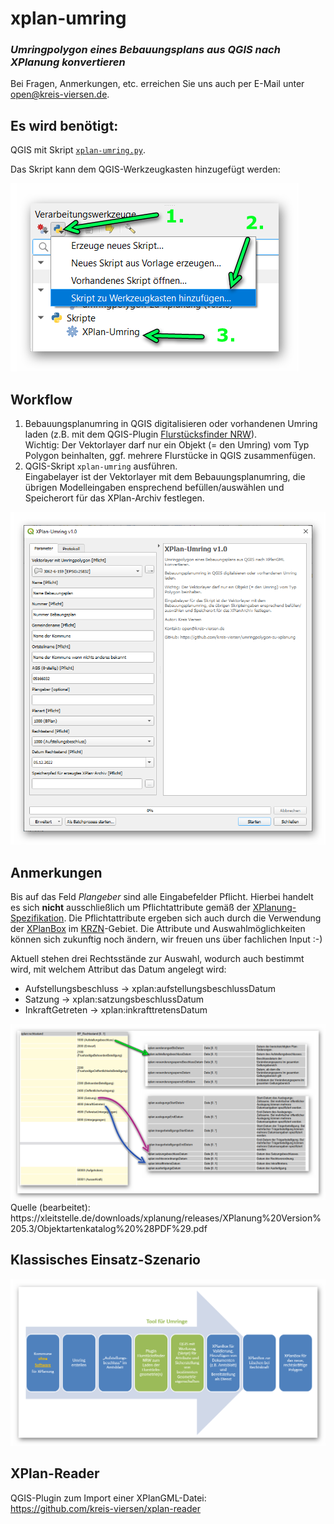 # xplan-umring
### _Umringpolygon eines Bebauungsplans aus QGIS nach XPlanung konvertieren_

Bei Fragen, Anmerkungen, etc. erreichen Sie uns auch per E-Mail unter [open@kreis-viersen.de](mailto:open@kreis-viersen.de?subject=xplan-umring).

## Es wird benötigt:
QGIS mit Skript [`xplan-umring.py`](https://kreis-viersen.github.io/xplan-umring/xplan-umring.py).

Das Skript kann dem QGIS-Werkzeugkasten hinzugefügt werden:

<img src="./screenshots/skript_zu_werkzeugkasten_hinzufuegen.png"/>

## Workflow

1. Bebauungsplanumring in QGIS digitalisieren oder vorhandenen Umring laden (z.B. mit dem QGIS-Plugin [Flurstücksfinder NRW]).<br>Wichtig: Der Vektorlayer darf nur ein Objekt (= den Umring) vom Typ Polygon beinhalten, ggf. mehrere Flurstücke in QGIS zusammenfügen. 
2. QGIS-Skript `xplan-umring` ausführen.<br>Eingabelayer ist der Vektorlayer mit dem Bebauungsplanumring, die übrigen Modelleingaben ensprechend befüllen/auswählen und Speicherort für das XPlan-Archiv festlegen.

<img src="./screenshots/eingabemaske.png"/>

## Anmerkungen

Bis auf das Feld _Plangeber_ sind alle Eingabefelder Pflicht. Hierbei handelt es sich **nicht** ausschließlich um Pflichtattribute gemäß der [XPlanung-Spezifikation]. Die Pflichtattribute ergeben sich auch durch die Verwendung der [XPlanBox] im [KRZN]-Gebiet. Die Attribute und Auswahlmöglichkeiten können sich zukunftig noch ändern, wir freuen uns über fachlichen Input :-)

Aktuell stehen drei Rechtsstände zur Auswahl, wodurch auch bestimmt wird, mit welchem Attribut das Datum angelegt wird:
- Aufstellungsbeschluss -> xplan:aufstellungsbeschlussDatum
- Satzung -> xplan:satzungsbeschlussDatum
- InkraftGetreten -> xplan:inkrafttretensDatum

<img src="./screenshots/rechtsstand-datum.png"/>
Quelle (bearbeitet): https://xleitstelle.de/downloads/xplanung/releases/XPlanung%20Version%205.3/Objektartenkatalog%20%28PDF%29.pdf

## Klassisches Einsatz-Szenario

<img src="./screenshots/klassisches_einsatz-szenario.png"/>


## XPlan-Reader
QGIS-Plugin zum Import einer XPlanGML-Datei:<br>
https://github.com/kreis-viersen/xplan-reader

[Flurstücksfinder NRW]: <https://github.com/kreis-viersen/flurstuecksfinder-nrw>
[XPlanung-Spezifikation]: <https://xleitstelle.de/xplanung/releases-xplanung>
[KRZN]: <https://www.krzn.de/>
[XPlanBox]: <https://gitlab.opencode.de/diplanung/ozgxplanung>

